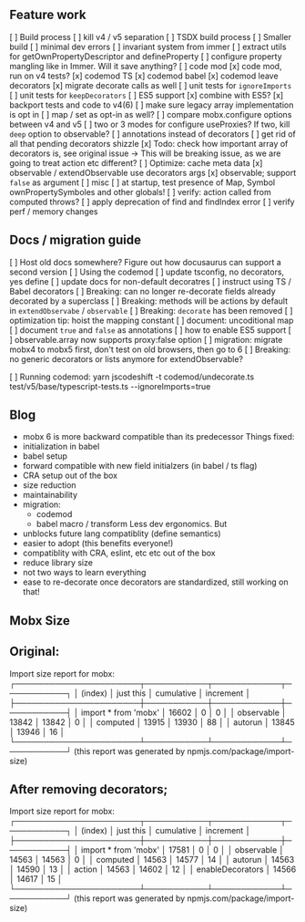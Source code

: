 ## Feature work

[ ] Build process
[ ] kill v4 / v5 separation
[ ] TSDX build process
[ ] Smaller build
[ ] minimal dev errors
[ ] invariant system from immer
[ ] extract utils for getOwnPropertyDescriptor and defineProperty
[ ] configure property mangling like in Immer. Will it save anything?
[ ] code mod
[x] code mod, run on v4 tests?
[x] codemod TS
[x] codemod babel
[x] codemod leave decorators
[x] migrate decorate calls as well
[ ] unit tests for `ignoreImports`
[ ] unit tests for `keepDecorators`
[ ] ES5 support
[x] combine with ES5?
[x] backport tests and code to v4(6)
[ ] make sure legacy array implementation is opt in
[ ] map / set as opt-in as well?
[ ] compare mobx.configure options between v4 and v5
[ ] two or 3 modes for configure useProxies? If two, kill `deep` option to observable?
[ ] annotations instead of decorators
[ ] get rid of all that pending decorators shizzle
[x] Todo: check how important array of decorators is, see original issue -> This will be breaking issue, as we are going to treat action etc different?
[ ] Optimize: cache meta data
[x] observable / extendObservable use decorators args
[x] observable; support `false` as argument
[ ] misc
[ ] at startup, test presence of Map, Symbol ownPropertySymboles and other globals!
[ ] verify: action called from computed throws?
[ ] apply deprecation of find and findIndex error
[ ] verify perf / memory changes

## Docs / migration guide

[ ] Host old docs somewhere? Figure out how docusaurus can support a second version
[ ] Using the codemod
[ ] update tsconfig, no decorators, yes define
[ ] update docs for non-default decoratres
[ ] instruct using TS / Babel decorators
[ ] Breaking: can no longer re-decorate fields already decorated by a superclass
[ ] Breaking: methods will be actions by default in `extendObservabe` / `observable`
[ ] Breaking: `decorate` has been removed
[ ] optimization tip: hoist the mapping constant
[ ] document: uncoditional map
[ ] document `true` and `false` as annotations
[ ] how to enable ES5 support
[ ] observable.array now supports proxy:false option
[ ] migration: migrate mobx4 to mobx5 first, don't test on old browsers, then go to 6
[ ] Breaking: no generic decorators or lists anymore for extendObservable?

[ ] Running codemod: yarn jscodeshift -t codemod/undecorate.ts test/v5/base/typescript-tests.ts --ignoreImports=true

## Blog

-   mobx 6 is more backward compatible than its predecessor
    Things fixed:
-   initialization in babel
-   babel setup
-   forward compatible with new field initialzers (in babel / ts flag)
-   CRA setup out of the box
-   size reduction
-   maintainability
-   migration:
    -   codemod
    -   babel macro / transform
        Less dev ergonomics. But
-   unblocks future lang compatiblity (define semantics)
-   easier to adopt (this benefits everyone!)
-   compatiblity with CRA, eslint, etc etc out of the box
-   reduce library size
-   not two ways to learn everything
-   ease to re-decorate once decorators are standardized, still working on that!

## Mobx Size

## Original:

Import size report for mobx:
┌──────────────────────┬───────────┬────────────┬───────────┐
│ (index) │ just this │ cumulative │ increment │
├──────────────────────┼───────────┼────────────┼───────────┤
│ import \* from 'mobx' │ 16602 │ 0 │ 0 │
│ observable │ 13842 │ 13842 │ 0 │
│ computed │ 13915 │ 13930 │ 88 │
│ autorun │ 13845 │ 13946 │ 16 │
└──────────────────────┴───────────┴────────────┴───────────┘
(this report was generated by npmjs.com/package/import-size)

## After removing decorators;

Import size report for mobx:
┌──────────────────────┬───────────┬────────────┬───────────┐
│ (index) │ just this │ cumulative │ increment │
├──────────────────────┼───────────┼────────────┼───────────┤
│ import \* from 'mobx' │ 17581 │ 0 │ 0 │
│ observable │ 14563 │ 14563 │ 0 │
│ computed │ 14563 │ 14577 │ 14 │
│ autorun │ 14563 │ 14590 │ 13 │
│ action │ 14563 │ 14602 │ 12 │
│ enableDecorators │ 14566 │ 14617 │ 15 │
└──────────────────────┴───────────┴────────────┴───────────┘
(this report was generated by npmjs.com/package/import-size)
